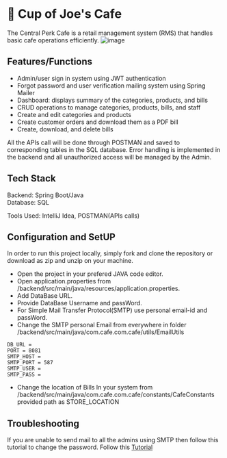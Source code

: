 # 🍵 Cup of Joe's Cafe

The Central Perk Cafe is a retail management system (RMS) that handles basic cafe operations efficiently.
![image](https://github.com/Chiru09/Cup-Of-Joe-Cafe/assets/79917732/9e95a272-01e0-4201-b355-06a06c21a904)

## Features/Functions
- Admin/user sign in system using JWT authentication
- Forgot password and user verification mailing system using Spring Mailer
- Dashboard: displays summary of the categories, products, and bills
- CRUD operations to manage categories, products, bills, and staff
- Create and edit categories and products
- Create customer orders and download them as a PDF bill
- Create, download, and delete bills

All the APIs call will be done through POSTMAN and saved to corresponding tables in the SQL database. Error handling is implemented in the backend and all unauthorized access will be managed by the Admin.

## Tech Stack                                                                                                          
Backend: Spring Boot/Java                                                                                                                                   
Database: SQL

Tools Used: IntelliJ Idea, POSTMAN(APIs calls)

## Configuration and SetUP

In order to run this project locally, simply fork and clone the repository or download as zip and unzip on your machine. 
- Open the project in your prefered JAVA code editor.
- Open application.properties from /backend/src/main/java/resources/application.properties.
- Add DataBase URL.
- Provide DataBase Username and passWord.
- For Simple Mail Transfer Protocol(SMTP) use personal email-id and passWord.
- Change the SMTP personal Email from everywhere in folder /backend/src/main/java/com.cafe.com.cafe/utils/EmailUtils

```
DB_URL = 
PORT = 8081
SMTP_HOST = 
SMTP_PORT = 587
SMTP_USER = 
SMTP_PASS = 

```

- Change the location of Bills In your system from /backend/src/main/java/com.cafe.com.cafe/constants/CafeConstants provided path as STORE_LOCATION


## Troubleshooting
  If you are unable to send mail to all the admins using SMTP then follow this tutorial to change the password.
  Follow this [Tutorial](https://stackoverflow.com/questions/18585682/spring-mail-authentication-error)
